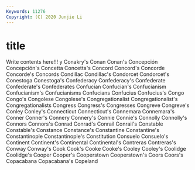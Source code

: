 ```yaml
---
Keywords: 11276
Copyright: (C) 2020 Junjie Li
---
```


# title

Write contents here!!!
y 
Conakry's 
Conan 
Conan's 
Concepción 
Concepción's
Concetta 
Concetta's 
Concord 
Concord's 
Concorde 
Concorde's 
Concords 
Condillac 
Condillac's 
Condorcet
Condorcet's 
Conestoga 
Conestoga's 
Confederacy 
Confederacy's 
Confederate 
Confederate's 
Confederates 
Confucian 
Confucian's
Confucianism 
Confucianism's 
Confucianisms 
Confucians 
Confucius 
Confucius's 
Congo 
Congo's 
Congolese 
Congolese's
Congregationalist 
Congregationalist's 
Congregationalists 
Congress 
Congress's 
Congresses 
Congreve 
Congreve's 
Conley 
Conley's
Connecticut 
Connecticut's 
Connemara 
Connemara's 
Conner 
Conner's 
Connery 
Connery's 
Connie 
Connie's
Connolly 
Connolly's 
Connors 
Connors's 
Conrad 
Conrad's 
Conrail 
Conrail's 
Constable 
Constable's
Constance 
Constance's 
Constantine 
Constantine's 
Constantinople 
Constantinople's 
Constitution 
Consuelo 
Consuelo's 
Continent
Continent's 
Continental 
Continental's 
Contreras 
Contreras's 
Conway 
Conway's 
Cook 
Cook's 
Cooke
Cooke's 
Cooley 
Cooley's 
Coolidge 
Coolidge's 
Cooper 
Cooper's 
Cooperstown 
Cooperstown's 
Coors
Coors's 
Copacabana 
Copacabana's 
Copeland 
